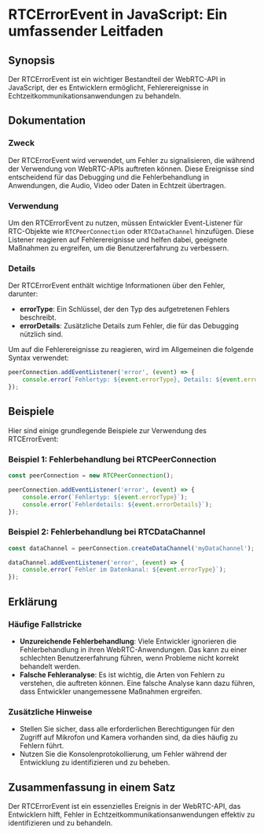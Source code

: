 <!--
Meta Description: # RTCErrorEvent in JavaScript: Ein umfassender Leitfaden ## Synopsis Der RTCErrorEvent ist ein wichtiger Bestandteil der WebRTC-API in JavaScript, der...
Meta Keywords: die, der, event, rtcerrorevent, error
-->

# RTCErrorEvent in JavaScript: Ein umfassender Leitfaden

## Synopsis
Der RTCErrorEvent ist ein wichtiger Bestandteil der WebRTC-API in JavaScript, der es Entwicklern ermöglicht, Fehlerereignisse in Echtzeitkommunikationsanwendungen zu behandeln.

## Dokumentation
### Zweck
Der RTCErrorEvent wird verwendet, um Fehler zu signalisieren, die während der Verwendung von WebRTC-APIs auftreten können. Diese Ereignisse sind entscheidend für das Debugging und die Fehlerbehandlung in Anwendungen, die Audio, Video oder Daten in Echtzeit übertragen.

### Verwendung
Um den RTCErrorEvent zu nutzen, müssen Entwickler Event-Listener für RTC-Objekte wie `RTCPeerConnection` oder `RTCDataChannel` hinzufügen. Diese Listener reagieren auf Fehlerereignisse und helfen dabei, geeignete Maßnahmen zu ergreifen, um die Benutzererfahrung zu verbessern.

### Details
Der RTCErrorEvent enthält wichtige Informationen über den Fehler, darunter:
- **errorType**: Ein Schlüssel, der den Typ des aufgetretenen Fehlers beschreibt.
- **errorDetails**: Zusätzliche Details zum Fehler, die für das Debugging nützlich sind.

Um auf die Fehlerereignisse zu reagieren, wird im Allgemeinen die folgende Syntax verwendet:

```javascript
peerConnection.addEventListener('error', (event) => {
    console.error(`Fehlertyp: ${event.errorType}, Details: ${event.errorDetails}`);
});
```

## Beispiele
Hier sind einige grundlegende Beispiele zur Verwendung des RTCErrorEvent:

### Beispiel 1: Fehlerbehandlung bei RTCPeerConnection
```javascript
const peerConnection = new RTCPeerConnection();

peerConnection.addEventListener('error', (event) => {
    console.error(`Fehlertyp: ${event.errorType}`);
    console.error(`Fehlerdetails: ${event.errorDetails}`);
});
```

### Beispiel 2: Fehlerbehandlung bei RTCDataChannel
```javascript
const dataChannel = peerConnection.createDataChannel('myDataChannel');

dataChannel.addEventListener('error', (event) => {
    console.error(`Fehler im Datenkanal: ${event.errorType}`);
});
```

## Erklärung
### Häufige Fallstricke
- **Unzureichende Fehlerbehandlung**: Viele Entwickler ignorieren die Fehlerbehandlung in ihren WebRTC-Anwendungen. Das kann zu einer schlechten Benutzererfahrung führen, wenn Probleme nicht korrekt behandelt werden.
- **Falsche Fehleranalyse**: Es ist wichtig, die Arten von Fehlern zu verstehen, die auftreten können. Eine falsche Analyse kann dazu führen, dass Entwickler unangemessene Maßnahmen ergreifen.

### Zusätzliche Hinweise
- Stellen Sie sicher, dass alle erforderlichen Berechtigungen für den Zugriff auf Mikrofon und Kamera vorhanden sind, da dies häufig zu Fehlern führt.
- Nutzen Sie die Konsolenprotokollierung, um Fehler während der Entwicklung zu identifizieren und zu beheben.

## Zusammenfassung in einem Satz
Der RTCErrorEvent ist ein essenzielles Ereignis in der WebRTC-API, das Entwicklern hilft, Fehler in Echtzeitkommunikationsanwendungen effektiv zu identifizieren und zu behandeln.